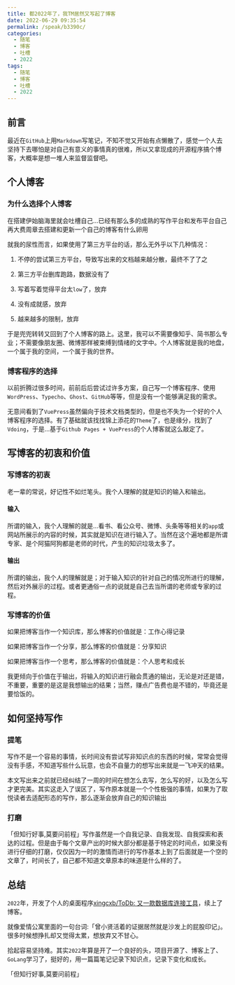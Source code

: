 ```yaml
---
title: 都2022年了，我TM居然又写起了博客
date: 2022-06-29 09:35:54
permalink: /speak/b3390c/
categories:
  - 随笔
  - 博客
  - 吐槽
  - 2022
tags:
  - 随笔
  - 博客
  - 吐槽
  - 2022
---
```


## 前言

最近在`GitHub`上用`Markdown`写笔记，不知不觉又开始有点懒散了，感觉一个人去坚持下去哪怕是对自己有意义的事情真的很难，所以又拿现成的开源程序搞个博客，大概率是想一堆人来监督监督吧。

<!-- more -->

## 个人博客

### 为什么选择个人博客

在搭建伊始脑海里就会吐槽自己...已经有那么多的成熟的写作平台和发布平台自己再大费周章去搭建和更新一个自己的博客有什么卵用

就我的尿性而言，如果使用了第三方平台的话，那么无外乎以下几种情况：

1. 不停的尝试第三方平台，导致写出来的文档越来越分散，最终不了了之

2. 第三方平台删库跑路，数据没有了 

3. 写着写着觉得平台太`low`了，放弃

4. 没有成就感，放弃

5. 越来越多的限制，放弃

于是兜兜转转又回到了个人博客的路上。这里，我可以不需要像知乎、简书那么专业；不需要像朋友圈、微博那样被束缚到情绪的文字中。个人博客就是我的地盘，一个属于我的空间，一个属于我的世界。

### 博客程序的选择

以前折腾过很多时间，前前后后尝试过许多方案，自己写一个博客程序、使用`WordPress`、`Typecho`、`Ghost`、`GitHub`等等，但是没有一个能够满足我的需求。

无意间看到了`VuePress`虽然偏向于技术文档类型的，但是也不失为一个好的个人博客程序的选择。有了基础就该找找锦上添花的`Theme`了，也是缘分，找到了`Vdoing`，于是...基于`Github Pages + VuePress`的个人博客就这么敲定了。

## 写博客的初衷和价值

### 写博客的初衷

老一辈的常说，好记性不如烂笔头。我个人理解的就是知识的输入和输出。

#### 输入

所谓的输入，我个人理解的就是...看书、看公众号、微博、头条等等相关的`app`或网站所展示的内容的时候，其实就是知识在进行输入了。当然在这个遍地都是所谓专家、是个阿猫阿狗都是老师的时代，产生的知识垃圾太多了。

#### 输出

所谓的输出，我个人的理解就是；对于输入知识的针对自己的情况所进行的理解，然后对外展示的过程。或者更通俗一点的说就是自己去当所谓的老师或专家的过程。

### 写博客的价值

如果把博客当作一个知识库，那么博客的价值就是：工作心得记录

如果把博客当作一个分享，那么博客的价值就是：分享知识

如果把博客当作一个思考，那么博客的价值就是：个人思考和成长

我更倾向于价值在于输出，将输入的知识进行融会贯通的输出，无论是对还是错，不重要，重要的是这是我想输出的结果；当然，赚点广告费也是不错的，毕竟还是要恰饭的。

## 如何坚持写作

### 提笔

写作不是一个容易的事情，长时间没有尝试写非知识点的东西的时候，常常会觉得没有手感，不知道写些什么玩意，也会不自量力的想写出来就是一飞冲天的结果。

本文写出来之前就已经纠结了一周的时间在想怎么去写，怎么写的好，以及怎么写才更完美。其实这走入了误区了，写作原本就是一个个性极强的事情，如果为了取悦读者去适配形态的写作，那么逐渐会放弃自己的知识输出

### 打磨

「但知行好事,莫要问前程」写作虽然是一个自我记录、自我发现、自我探索和表达的过程。但是由于每个文章产出的时候大部分都是基于特定的时间点，如果没有进行仔细的打磨，仅仅因为一时的激情而进行的写作基本上到了后面就是一个空的文章了，时间长了，自己都不知道文章原本的味道是什么样的了。

## 总结

`2022`年，开发了个人的桌面程序[xingcxb/ToDb: 又一款数据库连接工具](https://github.com/xingcxb/ToDb)，续上了博客。

就像爱情公寓里面的一句台词:「曾小贤活着的证据居然就是沙发上的屁股印记」。很多时候想挣扎却又觉得太累，想放弃又不甘心。

拾起容易坚持难。其实`2022`年算是开了一个良好的头，项目开源了、博客上了、`GoLang`学习了，挺好的，用一篇篇笔记记录下知识点，记录下变化和成长。

「但知行好事,莫要问前程」